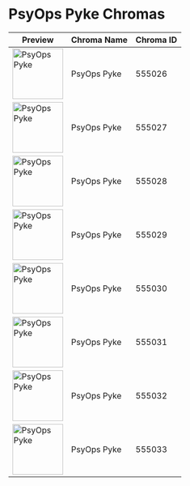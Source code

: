 # PsyOps Pyke Chromas

| Preview | Chroma Name | Chroma ID |
|---|---|---|
| <img src='https://raw.communitydragon.org/latest/plugins/rcp-be-lol-game-data/global/default/v1/champion-chroma-images/555/555026.png' alt='PsyOps Pyke' width='100'> | PsyOps Pyke | 555026 |
| <img src='https://raw.communitydragon.org/latest/plugins/rcp-be-lol-game-data/global/default/v1/champion-chroma-images/555/555027.png' alt='PsyOps Pyke' width='100'> | PsyOps Pyke | 555027 |
| <img src='https://raw.communitydragon.org/latest/plugins/rcp-be-lol-game-data/global/default/v1/champion-chroma-images/555/555028.png' alt='PsyOps Pyke' width='100'> | PsyOps Pyke | 555028 |
| <img src='https://raw.communitydragon.org/latest/plugins/rcp-be-lol-game-data/global/default/v1/champion-chroma-images/555/555029.png' alt='PsyOps Pyke' width='100'> | PsyOps Pyke | 555029 |
| <img src='https://raw.communitydragon.org/latest/plugins/rcp-be-lol-game-data/global/default/v1/champion-chroma-images/555/555030.png' alt='PsyOps Pyke' width='100'> | PsyOps Pyke | 555030 |
| <img src='https://raw.communitydragon.org/latest/plugins/rcp-be-lol-game-data/global/default/v1/champion-chroma-images/555/555031.png' alt='PsyOps Pyke' width='100'> | PsyOps Pyke | 555031 |
| <img src='https://raw.communitydragon.org/latest/plugins/rcp-be-lol-game-data/global/default/v1/champion-chroma-images/555/555032.png' alt='PsyOps Pyke' width='100'> | PsyOps Pyke | 555032 |
| <img src='https://raw.communitydragon.org/latest/plugins/rcp-be-lol-game-data/global/default/v1/champion-chroma-images/555/555033.png' alt='PsyOps Pyke' width='100'> | PsyOps Pyke | 555033 |
